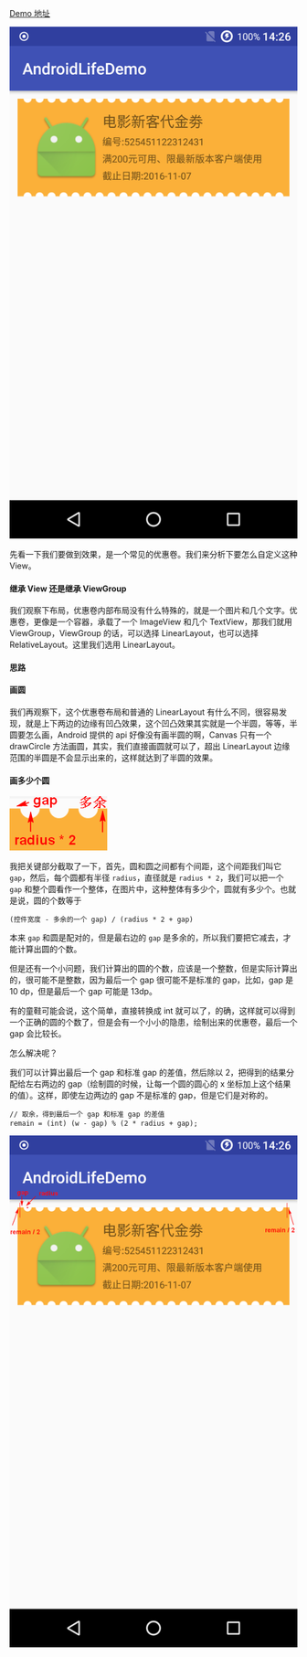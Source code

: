 [Demo 地址](https://github.com/shadowwingz/AndroidLifeDemo/blob/master/app/src/main/java/com/shadowwingz/androidlifedemo/customviewdemo/conpon/CouponDisplayView.java)

![](art/1.png)

先看一下我们要做到效果，是一个常见的优惠卷。我们来分析下要怎么自定义这种 View。

#### 继承 View 还是继承 ViewGroup ####

我们观察下布局，优惠卷内部布局没有什么特殊的，就是一个图片和几个文字。优惠卷，更像是一个容器，承载了一个 ImageView 和几个 TextView，那我们就用 ViewGroup，ViewGroup 的话，可以选择 LinearLayout，也可以选择 RelativeLayout。这里我们选用 LinearLayout。

#### 思路 ####

#### 画圆 ####

我们再观察下，这个优惠卷布局和普通的 LinearLayout 有什么不同，很容易发现，就是上下两边的边缘有凹凸效果，这个凹凸效果其实就是一个半圆，等等，半圆要怎么画，Android 提供的 api 好像没有画半圆的啊，Canvas 只有一个 drawCircle 方法画圆，其实，我们直接画圆就可以了，超出 LinearLayout 边缘范围的半圆是不会显示出来的，这样就达到了半圆的效果。

#### 画多少个圆 ####

![](art/3.png)

我把关键部分截取了一下，首先，圆和圆之间都有个间距，这个间距我们叫它 `gap`，然后，每个圆都有半径 `radius`，直径就是 `radius * 2`，我们可以把一个 `gap` 和整个圆看作一个整体，在图片中，这种整体有多少个，圆就有多少个。也就是说，圆的个数等于

```
(控件宽度 - 多余的一个 gap) / (radius * 2 + gap)
```

本来 `gap` 和圆是配对的，但是最右边的 `gap` 是多余的，所以我们要把它减去，才能计算出圆的个数。

但是还有一个小问题，我们计算出的圆的个数，应该是一个整数，但是实际计算出的，很可能不是整数，因为最后一个 gap 很可能不是标准的 gap，比如，gap 是 10 dp，但是最后一个 gap 可能是 13dp。

有的童鞋可能会说，这个简单，直接转换成 int 就可以了，的确，这样就可以得到一个正确的圆的个数了，但是会有一个小小的隐患，绘制出来的优惠卷，最后一个 gap 会比较长。

怎么解决呢？

我们可以计算出最后一个 gap 和标准 gap 的差值，然后除以 2，把得到的结果分配给左右两边的 gap（绘制圆的时候，让每一个圆的圆心的 x 坐标加上这个结果的值）。这样，即使左边两边的 gap 不是标准的 gap，但是它们是对称的。

```
// 取余，得到最后一个 gap 和标准 gap 的差值
remain = (int) (w - gap) % (2 * radius + gap);
```

![](art/2.png)